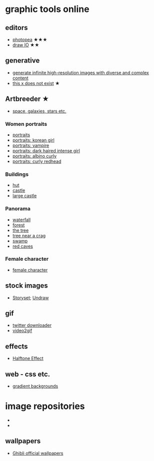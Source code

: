 # graphic tools online

## editors
* [photopea](https://www.photopea.com/) ★★★
* [draw IO](https://draw.io/) ★★

## generative
* [generate infinite high-resolution images with diverse and complex content](https://universome.github.io/alis?s=09)
* [this x does not exist](https://thisxdoesnotexist.com/) ★

## Artbreeder ★
* [space, galaxies, stars etc.](https://www.artbreeder.com/i?k=c6563fb374012b3e87e86da4fd8e) 	
### Women portraits
* [portraits](https://www.artbreeder.com/i?k=c237a07d1c45c335ed1d77d6cbdf) 	
* [portraits: korean girl](https://www.artbreeder.com/i?k=84f1b300728a3a60389ac8fc55c4)   
* [portraits: vampire](https://www.artbreeder.com/i?k=69b40d0de1700d443ee981e40014)   
* [portraits: dark haired intense girl](https://www.artbreeder.com/i?k=9f5fd1e63e6a11c3d9f852cb4c81)   
* [portraits: albino curly](https://www.artbreeder.com/i?k=edfca537b3efb938d12367955f0c)   
* [portraits: curly redhead](https://www.artbreeder.com/i?k=14d58f7bd21017f25e74ffedf8a9)
### Buildings
* [hut](https://www.artbreeder.com/i?k=5138cb85fe72674e7c33188a38a6) 	
* [castle](https://www.artbreeder.com/i?k=936fc90e3e48b817c21726d7dcfd)   
* [large castle](https://www.artbreeder.com/i?k=ef3d6a27e8f967320270bd2f0ffc)   
### Panorama
* [waterfall](https://www.artbreeder.com/i?k=89bdcfadcace200679973fb7ac61) 	
* [forest](https://www.artbreeder.com/i?k=660de46521b98b2cab4bb92813eb)	
* [the tree](https://www.artbreeder.com/i?k=7a7c7c486f5eb3f5ca6765bb063f)   
* [tree near a crag](https://www.artbreeder.com/i?k=af67e97e73468bdd67070be364e4)   
* [swamp](https://www.artbreeder.com/i?k=04ceafd114797f8d894bb31f2921)   
* [red caves](https://www.artbreeder.com/i?k=404e9f62196b292099eb3add2078)   
### Female character
* [female character](https://www.artbreeder.com/i?k=3e3c072f149ac23adc32326c0cb0)   

## stock images

* [Storyset](https://storyset.com/online); [Undraw](https://undraw.co/illustrations)


## gif

* [twitter downloader](https://twittervideodownloader.com/)
* [video2gif](https://ezgif.com/video-to-gif)

## effects

* [Halftone Effect](https://github.com/mnmxmx/halftone-effect)

## web - css etc.

* [gradient backgrounds](https://cssgradient.io/gradient-backgrounds/)

# image repositories

* []()
* []()


## wallpapers

* [Ghibli official wallpapers](http://www.ghibli.jp/info/013381/)
